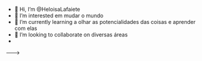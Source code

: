 - 👋 Hi, I’m @HeloisaLafaiete
- 👀 I’m interested  em  mudar o mundo
- 🌱 I’m   currently learning  a olhar as potencialidades das coisas e aprender com elas  
- 💞️ I’m looking to collaborate on  diversas áreas 
-       

--->
